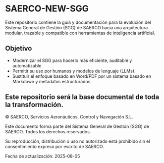 # SAERCO-NEW-SGG

Este repositorio contiene la guía y documentación para la evolución del Sistema General de Gestión (SGG) de SAERCO hacia una arquitectura modular, trazable y compatible con herramientas de inteligencia artificial.

## Objetivo

- Modernizar el SGG para hacerlo más eficiente, auditable y automatizable.
- Permitir su uso por humanos y modelos de lenguaje (LLMs).
- Sustituir el enfoque basado en Word/PDF por un sistema basado en Markdown y metadatos estructurados.

Este repositorio será la base documental de toda la transformación.
---
© SAERCO, Servicios Aeronáuticos, Control y Navegación S.L.

Este documento forma parte del Sistema General de Gestión (SGG) de SAERCO. Todos los derechos reservados.

Su reproducción, distribución o uso no autorizado está prohibido sin el consentimiento expreso por escrito de SAERCO.

Fecha de actualización: 2025-08-05
